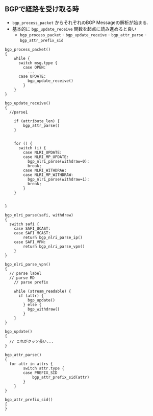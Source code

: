 
## BGPで経路を受け取る時

- `bgp_process_packet` からそれぞれのBGP Messageの解析が始まる.
- 基本的に `bgp_update_receive` 関数を起点に読み進めると良い
  - `bgp_process_packet`
		- `bgp_update_receive`
			- `bgp_attr_parse`
				- `bgp_attr_prefix_sid`

```
bgp_process_packet()
{
	while {
	  switch msg.type {
		case OPEN:
		  ...
	  case UPDATE:
		  bgp_update_receive()
		}
	}
}

bgp_update_receive()
{
  //parse1

	if (attribute_len) {
		bgp_attr_parse()
	}


	for () {
	  switch (i) {
		case NLRI_UPDATE:
		case NLRI_MP_UPDATE:
		  bgp_nlri_parse(withdraw=0):
		  break;
		case NLRI_WITHDRAW:
		case NLRI_MP_WITHDRAW:
		  bgp_nlri_parse(withdraw=1):
		  break;
		}
	}


}

bgp_nlri_parse(safi, withdraw)
{
  switch safi {
	case SAFI_UCAST:
	case SAFI_MCAST:
		return bgp_nlri_parse_ip()
	case SAFI_VPN:
		return bgp_nlri_parse_vpn()
	}
}

bgp_nlri_parse_vpn()
{
  // parse label
  // parse RD
	// parse prefix

	while (stream_readable) {
	  if (attr) {
		  bgp_update()
		} else {
		  bgp_withdraw()
		}
	}
}

bgp_update()
{
  // これがクッソ長い...
}

bgp_attr_parse()
{
  for attr in attrs {
		switch attr.type {
		case PREFIX_SID
			bgp_attr_prefix_sid(attr)
		}
	}
}

bgp_attr_prefix_sid()
{
}
```
